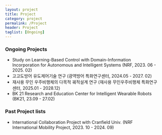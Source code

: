 ```yaml
---
layout: project
title: Project
category: project
permalink: /Project
header: Project
taglist: [Ongoing]
---
```

### Ongoing Projects 
* Study on Learning-Based Control with Domain-Information Incorporation for Autonomous and Intelligent Systems (NRF, 2023. 06 - 2025. 02)
* 고고도방어 유도제어기술 연구 (광역방어 특화연구센터, 2024.05 - 2027. 02)
* 재사용 무인 우주비행체의 다목적 궤적설계 연구 (재사용 무인우주비행체 특화연구센터, 2025.01 - 2028.12)
* BK 21 Research and Education Center for Intelligent Wearable Robots (BK21, 23.09 - 27.02)

### Past Project lists 

* International Collaboration Project with Cranfield Univ. (NRF International Mobility Project, 2023. 10 - 2024. 09)

